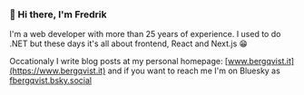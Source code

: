 ### 👋 Hi there, I'm Fredrik

I'm a web developer with more than 25 years of experience. 
I used to do .NET but these days it's all about frontend, React and Next.js 😁

Occationaly I write blog posts at my personal homepage: [www.bergqvist.it](https://www.bergqvist.it) and if you want to reach me I'm on Bluesky as [fbergqvist.bsky.social](https://bsky.app/profile/fbergqvist.bsky.social)



<!--
**fredrikbergqvist/fredrikbergqvist** is a ✨ _special_ ✨ repository because its `README.md` (this file) appears on your GitHub profile.

Here are some ideas to get you started:

- 🔭 I’m currently working on ...
- 🌱 I’m currently learning ...
- 👯 I’m looking to collaborate on ...
- 🤔 I’m looking for help with ...
- 💬 Ask me about ...
- 📫 How to reach me: ...
- 😄 Pronouns: ...
- ⚡ Fun fact: ...
-->

